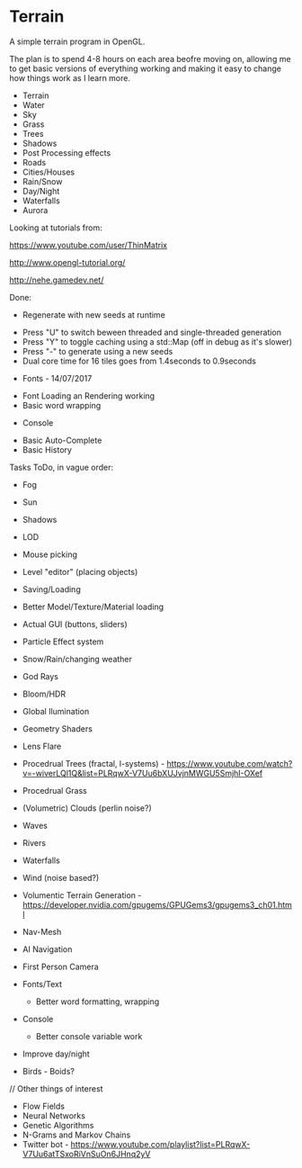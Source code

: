 # Terrain

A simple terrain program in OpenGL.

The plan is to spend 4-8 hours on each area beofre moving on, allowing me to get basic versions of everything working and making it easy to change how things work as I learn more.

* Terrain
* Water
* Sky
* Grass
* Trees
* Shadows
* Post Processing effects
* Roads
* Cities/Houses
* Rain/Snow
* Day/Night
* Waterfalls
* Aurora


Looking at tutorials from:

https://www.youtube.com/user/ThinMatrix

http://www.opengl-tutorial.org/

http://nehe.gamedev.net/

Done:
* Regenerate with new seeds at runtime
 + Press "U" to switch beween threaded and single-threaded generation
 + Press "Y" to toggle caching using a std::Map (off in debug as it's slower)
 + Press "-" to generate using a new seeds
 + Dual core time for 16 tiles goes from 1.4seconds to 0.9seconds
* Fonts - 14/07/2017
 + Font Loading an Rendering working
 + Basic word wrapping
* Console
 + Basic Auto-Complete
 + Basic History
 
Tasks ToDo, in vague order:
* Fog
* Sun
* Shadows
* LOD
* Mouse picking
* Level "editor" (placing objects)
* Saving/Loading
* Better Model/Texture/Material loading
* Actual GUI (buttons, sliders)
* Particle Effect system
* Snow/Rain/changing weather
* God Rays
* Bloom/HDR
* Global Ilumination
* Geometry Shaders
* Lens Flare

* Procedrual Trees (fractal, l-systems) - https://www.youtube.com/watch?v=-wiverLQl1Q&list=PLRqwX-V7Uu6bXUJvjnMWGU5SmjhI-OXef
* Procedrual Grass

* (Volumetric) Clouds (perlin noise?)
* Waves
* Rivers
* Waterfalls

* Wind (noise based?)

* Volumentic Terrain Generation - https://developer.nvidia.com/gpugems/GPUGems3/gpugems3_ch01.html

* Nav-Mesh
* AI Navigation

* First Person Camera

* Fonts/Text
	+ Better word formatting, wrapping
* Console
	+ Better console variable work

* Improve day/night
* Birds - Boids?

// Other things of interest
* Flow Fields
* Neural Networks
* Genetic Algorithms
* N-Grams and Markov Chains
* Twitter bot - https://www.youtube.com/playlist?list=PLRqwX-V7Uu6atTSxoRiVnSuOn6JHnq2yV
